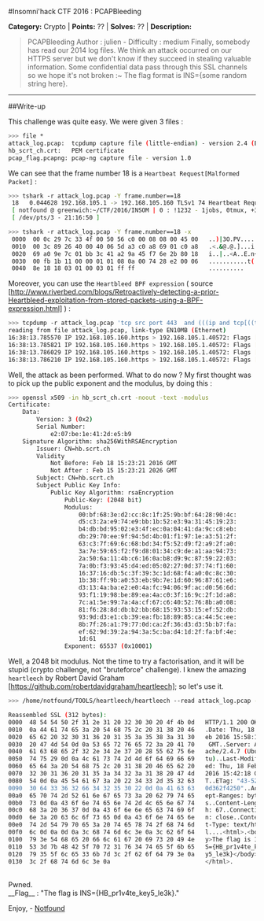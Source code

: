 #Insomni'hack CTF 2016 : PCAPBleeding

**Category:** Crypto |
**Points:** ?? |
**Solves:** ?? |
**Description:** 

> PCAPBleeding
> Author : julien - Difficulty : medium
> Finally, somebody has read our 2014 log files. We think an attack occurred on our HTTPS server but we don't know if they succeed in stealing valuable
> information. Some confidential data pass through this SSL channels so we hope it's not broken :~
> The flag format is INS={some random string here}.

---

##Write-up

This challenge was quite easy.
We were given 3 files :

```bash
>>> file *
attack_log.pcap:  tcpdump capture file (little-endian) - version 2.4 (Ethernet, capture length 262144)
hb_scrt_ch.crt:   PEM certificate
pcap_flag.pcapng: pcap-ng capture file - version 1.0
```

We can see that the frame number 18 is a `Heartbeat Request[Malformed Packet]` :

```bash
>>> tshark -r attack_log.pcap -Y frame.number==18 
 18   0.044628 192.168.105.1 -> 192.168.105.160 TLSv1 74 Heartbeat Request[Malformed Packet]
 [ notfound @ greenwich:~/CTF/2016/INSOM | 0 : !1232 - 1jobs, 0tmux, +3shlvl ]
 [ /dev/pts/3 - 21:16:50 ]

>>> tshark -r attack_log.pcap -Y frame.number==18 -x
 0000  00 0c 29 7c 33 4f 00 50 56 c0 00 08 08 00 45 00   ..)|3O.PV.....E.
 0010  00 3c 89 26 40 00 40 06 5d a3 c0 a8 69 01 c0 a8   .<.&@.@.]...i...
 0020  69 a0 9e 7c 01 bb 3c 41 a2 9a 45 f7 6e 2b 80 18   i..|..<A..E.n+..
 0030  00 fb 1b 11 00 00 01 01 08 0a 00 74 28 e2 00 06   ...........t(...
 0040  8e 18 18 03 01 00 03 01 ff ff                     ..........
```

Moreover, you can use the `Heartbleed BPF expression` ( source [http://www.riverbed.com/blogs/Retroactively-detecting-a-prior-Heartbleed-exploitation-from-stored-packets-using-a-BPF-expression.html] ) :

```bash
>>> tcpdump -r attack_log.pcap 'tcp src port 443  and (((ip and tcp[((tcp[12] & 0xF0) >> 4 ) * 4] = 0x18) and (tcp[((tcp[12] & 0xF0) >> 4 ) * 4 + 1] = 0x03) and (tcp[((tcp[12] & 0xF0) >> 4 ) * 4 + 2] < 0x04) and ((ip[2:2] - 4 * (ip[0] & 0x0F)  - 4 * ((tcp[12] & 0xF0) >> 4) > 69)) )  or ( (ip6 and ip6[6]=6 and (ip6[40 + ((ip6[40+12] & 0xF0) >> 4) * 4 + 0] = 0x18) and (ip6[40 + ((ip6[40+12] & 0xF0) >> 4) * 4 + 1] = 0x03) and (ip6[40 + ((ip6[40+12] & 0xF0) >> 4) * 4 + 2] > 0x04) and ((ip6[4:2] - 4*( (ip6[40+12] & 0xF0) >> 4) ) > 69))))'
reading from file attack_log.pcap, link-type EN10MB (Ethernet)
16:38:13.785570 IP 192.168.105.160.https > 192.168.105.1.40572: Flags [.], seq 1173843499:1173844947, ack 1010934434, win 235, options [nop,nop,TS val 429596 ecr 7612642], length 1448
16:38:13.785821 IP 192.168.105.160.https > 192.168.105.1.40572: Flags [.], seq 16389:17837, ack 1, win 235, options [nop,nop,TS val 429596 ecr 7612642], length 1448
16:38:13.786029 IP 192.168.105.160.https > 192.168.105.1.40572: Flags [.], seq 32778:34226, ack 1, win 235, options [nop,nop,TS val 429596 ecr 7612642], length 1448
16:38:13.786210 IP 192.168.105.160.https > 192.168.105.1.40572: Flags [.], seq 49167:50615, ack 1, win 235, options [nop,nop,TS val 429596 ecr 7612642], length 1448
```

Well, the attack as been performed.
What to do now ? My first thought was to pick up the public exponent and the modulus, by doing this :

```bash
>>> openssl x509 -in hb_scrt_ch.crt -noout -text -modulus
Certificate:
    Data:
        Version: 3 (0x2)
        Serial Number:
            e2:07:be:1e:41:2d:e5:b9
    Signature Algorithm: sha256WithRSAEncryption
        Issuer: CN=hb.scrt.ch
        Validity
            Not Before: Feb 18 15:23:21 2016 GMT
            Not After : Feb 15 15:23:21 2026 GMT
        Subject: CN=hb.scrt.ch
        Subject Public Key Info:
            Public Key Algorithm: rsaEncryption
                Public-Key: (2048 bit)
                Modulus:
                    00:bf:68:3e:d2:cc:8c:1f:25:9b:bf:64:28:90:4c:
                    d5:c3:2a:e9:74:e9:bb:1b:52:e3:9a:31:45:19:23:
                    b4:db:bd:95:02:e3:4f:ec:0a:04:41:da:9c:c8:eb:
                    db:29:70:ee:9f:94:5d:4b:01:f1:97:1e:a3:51:2f:
                    63:c3:7f:69:6c:68:bd:34:f5:52:d9:f2:a9:2f:a0:
                    3a:7e:59:65:f2:f9:d8:01:34:c9:de:a1:aa:94:73:
                    2a:50:6a:11:4b:c6:16:0a:b8:d9:9c:87:59:22:03:
                    7a:0b:f3:93:45:d4:ed:05:02:27:0d:37:74:f1:60:
                    16:37:16:db:5c:3f:39:3c:1d:68:f4:a0:0c:8c:30:
                    1b:38:ff:9b:a0:53:eb:9b:7e:1d:60:96:87:61:e6:
                    d3:13:4a:ba:e2:e0:4a:fc:94:06:9f:ac:d0:56:6d:
                    93:f1:19:98:be:89:ea:4a:c0:3f:16:9c:2f:1d:a8:
                    7c:a1:5e:99:7a:4a:cf:67:c6:40:52:76:8b:a0:08:
                    81:f6:28:8d:db:b2:bb:68:15:93:53:15:ef:52:db:
                    93:9d:d3:e1:cb:39:ea:fb:18:89:85:ca:44:5c:ee:
                    8b:7f:26:a1:79:77:0d:ca:2f:36:d3:d3:5b:b7:fa:
                    ef:62:9d:39:2a:94:3a:5c:ba:d4:1d:2f:fa:bf:4e:
                    1d:61
                Exponent: 65537 (0x10001)

```

Well, a 2048 bit modulus. Not the time to try a factorisation, and it will be stupid (crypto challenge, not "bruteforce" challenge).
I knew the amazing `heartleech` by Robert David Graham [https://github.com/robertdavidgraham/heartleech]; so let's use it.

```bash
>>> /home/notfound/TOOLS/heartleech/heartleech --read attack_log.pcap --cert hb_scrt_ch.crt > privkey.pem && tshark -o "ssl.keys_list:192.168.105.160,443,http,privkey.pem" -r pcap_flag.pcapng -Y frame.number==15 -x

Reassembled SSL (312 bytes):
0000  48 54 54 50 2f 31 2e 31 20 32 30 30 20 4f 4b 0d   HTTP/1.1 200 OK.
0010  0a 44 61 74 65 3a 20 54 68 75 2c 20 31 38 20 46   .Date: Thu, 18 F
0020  65 62 20 32 30 31 36 20 31 35 3a 35 38 3a 31 30   eb 2016 15:58:10
0030  20 47 4d 54 0d 0a 53 65 72 76 65 72 3a 20 41 70    GMT..Server: Ap
0040  61 63 68 65 2f 32 2e 34 2e 37 20 28 55 62 75 6e   ache/2.4.7 (Ubun
0050  74 75 29 0d 0a 4c 61 73 74 2d 4d 6f 64 69 66 69   tu)..Last-Modifi
0060  65 64 3a 20 54 68 75 2c 20 31 38 20 46 65 62 20   ed: Thu, 18 Feb 
0070  32 30 31 36 20 31 35 3a 34 32 3a 31 38 20 47 4d   2016 15:42:18 GM
0080  54 0d 0a 45 54 61 67 3a 20 22 34 33 2d 35 32 63   T..ETag: "43-52c
0090  30 64 33 36 32 66 34 32 35 30 22 0d 0a 41 63 63   0d362f4250"..Acc
00a0  65 70 74 2d 52 61 6e 67 65 73 3a 20 62 79 74 65   ept-Ranges: byte
00b0  73 0d 0a 43 6f 6e 74 65 6e 74 2d 4c 65 6e 67 74   s..Content-Lengt
00c0  68 3a 20 36 37 0d 0a 43 6f 6e 6e 65 63 74 69 6f   h: 67..Connectio
00d0  6e 3a 20 63 6c 6f 73 65 0d 0a 43 6f 6e 74 65 6e   n: close..Conten
00e0  74 2d 54 79 70 65 3a 20 74 65 78 74 2f 68 74 6d   t-Type: text/htm
00f0  6c 0d 0a 0d 0a 3c 68 74 6d 6c 3e 0a 3c 62 6f 64   l....<html>.<bod
0100  79 3e 54 68 65 20 66 6c 61 67 20 69 73 20 49 4e   y>The flag is IN
0110  53 3d 7b 48 42 5f 70 72 31 76 34 74 65 5f 6b 65   S={HB_pr1v4te_ke
0120  79 35 5f 6c 65 33 6b 7d 3c 2f 62 6f 64 79 3e 0a   y5_le3k}</body>.
0130  3c 2f 68 74 6d 6c 3e 0a                           </html>.

```
<br>
Pwned.<br>
__Flag__ : "The flag is INS={HB_pr1v4te_key5_le3k}."

Enjoy,
\- [Notfound](http://www.notfound.ovh)
